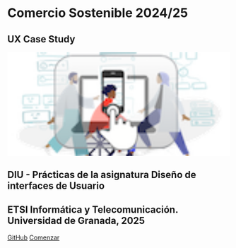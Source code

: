 <!-- _coverpage.md -->


# Comercio Sostenible 2024/25
## UX Case Study



<img align="center" src="./img/logo_diu25_mini.png" width="600" height=auto alt="Logotipo"/>





## DIU - Prácticas de la asignatura Diseño de interfaces de Usuario

## ETSI Informática y Telecomunicación. Universidad de Granada, 2025



[GitHub](https://github.com/mgea/DIU)
[Comenzar](#DIU)

<!-- background color -->

